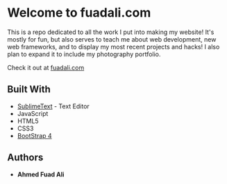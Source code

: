 # Welcome to fuadali.com

This is a repo dedicated to all the work I put into making my website! It's mostly for fun, but also serves to teach me about web development, new web frameworks, and to display my most recent projects and hacks! I also plan to expand it to include my photography portfolio. 

Check it out at [fuadali.com](https://fuadali.com)

## Built With

* [SublimeText](https://www.sublimetext.com/) - Text Editor
* JavaScript
* HTML5
* CSS3
* [BootStrap 4](https://getbootstrap.com/) 

## Authors

* **Ahmed Fuad Ali** 
